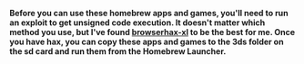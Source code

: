 **Before you can use these homebrew apps and games, you'll need to run an exploit to get unsigned code execution. It doesn't matter which method you use, but I've found [browserhax-xl](https://github.com/zoogie/new-browserhax-XL) to be the best for me. Once you have hax, you can copy these apps and games to the 3ds folder on the sd card and run them from the Homebrew Launcher.**

